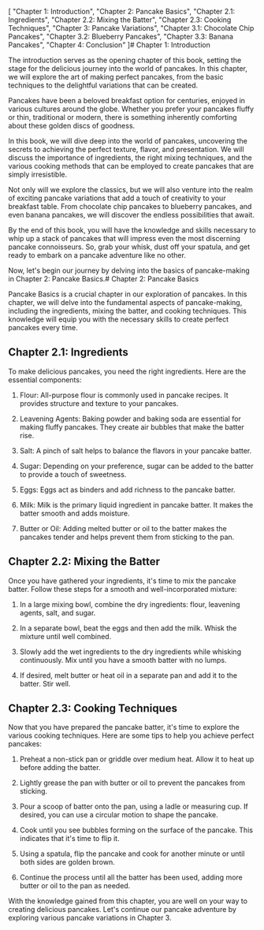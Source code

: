 [
    "Chapter 1: Introduction",
    "Chapter 2: Pancake Basics",
    "Chapter 2.1: Ingredients",
    "Chapter 2.2: Mixing the Batter",
    "Chapter 2.3: Cooking Techniques",
    "Chapter 3: Pancake Variations",
    "Chapter 3.1: Chocolate Chip Pancakes",
    "Chapter 3.2: Blueberry Pancakes",
    "Chapter 3.3: Banana Pancakes",
    "Chapter 4: Conclusion"
]# Chapter 1: Introduction

The introduction serves as the opening chapter of this book, setting the stage for the delicious journey into the world of pancakes. In this chapter, we will explore the art of making perfect pancakes, from the basic techniques to the delightful variations that can be created.

Pancakes have been a beloved breakfast option for centuries, enjoyed in various cultures around the globe. Whether you prefer your pancakes fluffy or thin, traditional or modern, there is something inherently comforting about these golden discs of goodness.

In this book, we will dive deep into the world of pancakes, uncovering the secrets to achieving the perfect texture, flavor, and presentation. We will discuss the importance of ingredients, the right mixing techniques, and the various cooking methods that can be employed to create pancakes that are simply irresistible.

Not only will we explore the classics, but we will also venture into the realm of exciting pancake variations that add a touch of creativity to your breakfast table. From chocolate chip pancakes to blueberry pancakes, and even banana pancakes, we will discover the endless possibilities that await.

By the end of this book, you will have the knowledge and skills necessary to whip up a stack of pancakes that will impress even the most discerning pancake connoisseurs. So, grab your whisk, dust off your spatula, and get ready to embark on a pancake adventure like no other.

Now, let's begin our journey by delving into the basics of pancake-making in Chapter 2: Pancake Basics.# Chapter 2: Pancake Basics

Pancake Basics is a crucial chapter in our exploration of pancakes. In this chapter, we will delve into the fundamental aspects of pancake-making, including the ingredients, mixing the batter, and cooking techniques. This knowledge will equip you with the necessary skills to create perfect pancakes every time.

## Chapter 2.1: Ingredients

To make delicious pancakes, you need the right ingredients. Here are the essential components:

1. Flour: All-purpose flour is commonly used in pancake recipes. It provides structure and texture to your pancakes.

2. Leavening Agents: Baking powder and baking soda are essential for making fluffy pancakes. They create air bubbles that make the batter rise.

3. Salt: A pinch of salt helps to balance the flavors in your pancake batter.

4. Sugar: Depending on your preference, sugar can be added to the batter to provide a touch of sweetness.

5. Eggs: Eggs act as binders and add richness to the pancake batter.

6. Milk: Milk is the primary liquid ingredient in pancake batter. It makes the batter smooth and adds moisture.

7. Butter or Oil: Adding melted butter or oil to the batter makes the pancakes tender and helps prevent them from sticking to the pan.

## Chapter 2.2: Mixing the Batter

Once you have gathered your ingredients, it's time to mix the pancake batter. Follow these steps for a smooth and well-incorporated mixture:

1. In a large mixing bowl, combine the dry ingredients: flour, leavening agents, salt, and sugar.

2. In a separate bowl, beat the eggs and then add the milk. Whisk the mixture until well combined.

3. Slowly add the wet ingredients to the dry ingredients while whisking continuously. Mix until you have a smooth batter with no lumps.

4. If desired, melt butter or heat oil in a separate pan and add it to the batter. Stir well.

## Chapter 2.3: Cooking Techniques

Now that you have prepared the pancake batter, it's time to explore the various cooking techniques. Here are some tips to help you achieve perfect pancakes:

1. Preheat a non-stick pan or griddle over medium heat. Allow it to heat up before adding the batter.

2. Lightly grease the pan with butter or oil to prevent the pancakes from sticking.

3. Pour a scoop of batter onto the pan, using a ladle or measuring cup. If desired, you can use a circular motion to shape the pancake.

4. Cook until you see bubbles forming on the surface of the pancake. This indicates that it's time to flip it.

5. Using a spatula, flip the pancake and cook for another minute or until both sides are golden brown.

6. Continue the process until all the batter has been used, adding more butter or oil to the pan as needed.

With the knowledge gained from this chapter, you are well on your way to creating delicious pancakes. Let's continue our pancake adventure by exploring various pancake variations in Chapter 3.